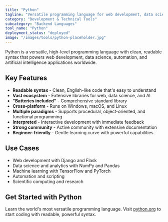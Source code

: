 ```yaml
---
title: "Python"
tagline: "Versatile programming language for web development, data science, and automation"
category: "Development & Technical Tools"
subcategory: "Backend Languages"
tool_name: "Python"
deployment_status: "deployed"
image: "/images/tools/python-placeholder.jpg"
---
```

Python is a versatile, high-level programming language with clean, readable syntax that powers web development, data science, automation, and artificial intelligence applications worldwide.

## Key Features

- **Readable syntax** - Clean, English-like code that's easy to understand
- **Vast ecosystem** - Extensive libraries for web, data science, and AI
- **"Batteries included"** - Comprehensive standard library
- **Cross-platform** - Runs on Windows, macOS, and Linux
- **Multiple paradigms** - Supports procedural, object-oriented, and functional programming
- **Interpreted** - Interactive development with immediate feedback
- **Strong community** - Active community with extensive documentation
- **Beginner-friendly** - Gentle learning curve with powerful capabilities

## Use Cases

- Web development with Django and Flask
- Data science and analytics with NumPy and Pandas
- Machine learning with TensorFlow and PyTorch
- Automation and scripting
- Scientific computing and research

## Get Started with Python

Learn the world's most versatile programming language. Visit [python.org](https://www.python.org) to start coding with readable, powerful syntax.